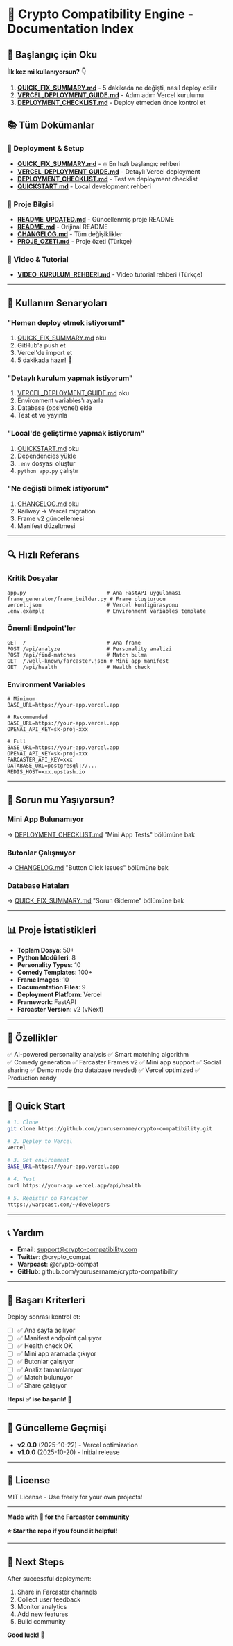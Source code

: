 # 📖 Crypto Compatibility Engine - Documentation Index

## 🎯 Başlangıç için Oku

**İlk kez mi kullanıyorsun?** 👇

1. **[QUICK_FIX_SUMMARY.md](./QUICK_FIX_SUMMARY.md)** - 5 dakikada ne değişti, nasıl deploy edilir
2. **[VERCEL_DEPLOYMENT_GUIDE.md](./VERCEL_DEPLOYMENT_GUIDE.md)** - Adım adım Vercel kurulumu
3. **[DEPLOYMENT_CHECKLIST.md](./DEPLOYMENT_CHECKLIST.md)** - Deploy etmeden önce kontrol et

## 📚 Tüm Dökümanlar

### 🚀 Deployment & Setup
- **[QUICK_FIX_SUMMARY.md](./QUICK_FIX_SUMMARY.md)** - 🔥 En hızlı başlangıç rehberi
- **[VERCEL_DEPLOYMENT_GUIDE.md](./VERCEL_DEPLOYMENT_GUIDE.md)** - Detaylı Vercel deployment
- **[DEPLOYMENT_CHECKLIST.md](./DEPLOYMENT_CHECKLIST.md)** - Test ve deployment checklist
- **[QUICKSTART.md](./QUICKSTART.md)** - Local development rehberi

### 📖 Proje Bilgisi
- **[README_UPDATED.md](./README_UPDATED.md)** - Güncellenmiş proje README
- **[README.md](./README.md)** - Orijinal README
- **[CHANGELOG.md](./CHANGELOG.md)** - Tüm değişiklikler
- **[PROJE_OZETI.md](./PROJE_OZETI.md)** - Proje özeti (Türkçe)

### 🎥 Video & Tutorial
- **[VIDEO_KURULUM_REHBERI.md](./VIDEO_KURULUM_REHBERI.md)** - Video tutorial rehberi (Türkçe)

---

## 🎯 Kullanım Senaryoları

### "Hemen deploy etmek istiyorum!"
1. [QUICK_FIX_SUMMARY.md](./QUICK_FIX_SUMMARY.md) oku
2. GitHub'a push et
3. Vercel'de import et
4. 5 dakikada hazır! 🚀

### "Detaylı kurulum yapmak istiyorum"
1. [VERCEL_DEPLOYMENT_GUIDE.md](./VERCEL_DEPLOYMENT_GUIDE.md) oku
2. Environment variables'ı ayarla
3. Database (opsiyonel) ekle
4. Test et ve yayınla

### "Local'de geliştirme yapmak istiyorum"
1. [QUICKSTART.md](./QUICKSTART.md) oku
2. Dependencies yükle
3. `.env` dosyası oluştur
4. `python app.py` çalıştır

### "Ne değişti bilmek istiyorum"
1. [CHANGELOG.md](./CHANGELOG.md) oku
2. Railway → Vercel migration
3. Frame v2 güncellemesi
4. Manifest düzeltmesi

---

## 🔍 Hızlı Referans

### Kritik Dosyalar
```
app.py                          # Ana FastAPI uygulaması
frame_generator/frame_builder.py # Frame oluşturucu
vercel.json                     # Vercel konfigürasyonu
.env.example                    # Environment variables template
```

### Önemli Endpoint'ler
```
GET  /                          # Ana frame
POST /api/analyze               # Personality analizi
POST /api/find-matches          # Match bulma
GET  /.well-known/farcaster.json # Mini app manifest
GET  /api/health                # Health check
```

### Environment Variables
```env
# Minimum
BASE_URL=https://your-app.vercel.app

# Recommended
BASE_URL=https://your-app.vercel.app
OPENAI_API_KEY=sk-proj-xxx

# Full
BASE_URL=https://your-app.vercel.app
OPENAI_API_KEY=sk-proj-xxx
FARCASTER_API_KEY=xxx
DATABASE_URL=postgresql://...
REDIS_HOST=xxx.upstash.io
```

---

## 🐛 Sorun mu Yaşıyorsun?

### Mini App Bulunamıyor
→ [DEPLOYMENT_CHECKLIST.md](./DEPLOYMENT_CHECKLIST.md) "Mini App Tests" bölümüne bak

### Butonlar Çalışmıyor
→ [CHANGELOG.md](./CHANGELOG.md) "Button Click Issues" bölümüne bak

### Database Hataları
→ [QUICK_FIX_SUMMARY.md](./QUICK_FIX_SUMMARY.md) "Sorun Giderme" bölümüne bak

---

## 📊 Proje İstatistikleri

- **Toplam Dosya**: 50+
- **Python Modülleri**: 8
- **Personality Types**: 10
- **Comedy Templates**: 100+
- **Frame Images**: 10
- **Documentation Files**: 9
- **Deployment Platform**: Vercel
- **Framework**: FastAPI
- **Farcaster Version**: v2 (vNext)

---

## 🎉 Özellikler

✅ AI-powered personality analysis
✅ Smart matching algorithm  
✅ Comedy generation
✅ Farcaster Frames v2
✅ Mini app support
✅ Social sharing
✅ Demo mode (no database needed)
✅ Vercel optimized
✅ Production ready

---

## 🚀 Quick Start

```bash
# 1. Clone
git clone https://github.com/yourusername/crypto-compatibility.git

# 2. Deploy to Vercel
vercel

# 3. Set environment
BASE_URL=https://your-app.vercel.app

# 4. Test
curl https://your-app.vercel.app/api/health

# 5. Register on Farcaster
https://warpcast.com/~/developers
```

---

## 📞 Yardım

- **Email**: support@crypto-compatibility.com
- **Twitter**: @crypto_compat
- **Warpcast**: @crypto-compat
- **GitHub**: github.com/yourusername/crypto-compatibility

---

## 🎯 Başarı Kriterleri

Deploy sonrası kontrol et:
- [ ] ✅ Ana sayfa açılıyor
- [ ] ✅ Manifest endpoint çalışıyor
- [ ] ✅ Health check OK
- [ ] ✅ Mini app aramada çıkıyor
- [ ] ✅ Butonlar çalışıyor
- [ ] ✅ Analiz tamamlanıyor
- [ ] ✅ Match bulunuyor
- [ ] ✅ Share çalışıyor

**Hepsi ✅ ise başarılı! 🎊**

---

## 🔄 Güncelleme Geçmişi

- **v2.0.0** (2025-10-22) - Vercel optimization
- **v1.0.0** (2025-10-20) - Initial release

---

## 📝 License

MIT License - Use freely for your own projects!

---

**Made with 💜 for the Farcaster community**

**⭐ Star the repo if you found it helpful!**

---

## 🎯 Next Steps

After successful deployment:
1. Share in Farcaster channels
2. Collect user feedback
3. Monitor analytics
4. Add new features
5. Build community

**Good luck! 🚀**

